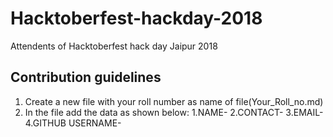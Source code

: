 # Hacktoberfest-hackday-2018
Attendents of Hacktoberfest hack day Jaipur 2018

## Contribution guidelines
1. Create a new file with your roll number as name of file(Your_Roll_no.md)
2. In the file add the data as shown below:
      1.NAME-
      2.CONTACT-
      3.EMAIL-
      4.GITHUB USERNAME-
